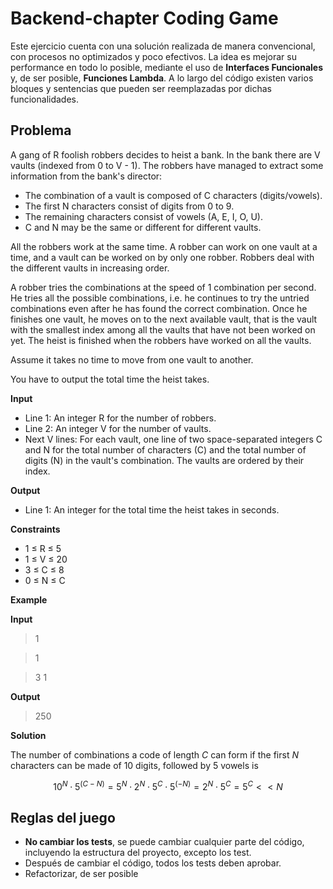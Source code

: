 # Backend-chapter Coding Game

Este ejercicio cuenta con una solución realizada de manera convencional, con procesos no optimizados y poco efectivos. La idea es mejorar su performance
en todo lo posible, mediante el uso de **Interfaces Funcionales** y, de ser posible, **Funciones Lambda**. A lo largo del código existen varios bloques y
sentencias que pueden ser reemplazadas por dichas funcionalidades.

## Problema

A gang of R foolish robbers decides to heist a bank. In the bank there are V vaults (indexed from 0 to V - 1). The robbers have managed to extract some information from the bank's director:
- The combination of a vault is composed of C characters (digits/vowels).
- The first N characters consist of digits from 0 to 9.
- The remaining characters consist of vowels (A, E, I, O, U).
- C and N may be the same or different for different vaults.

All the robbers work at the same time. A robber can work on one vault at a time, and a vault can be worked on by only one robber. Robbers deal with the different vaults in increasing order.

A robber tries the combinations at the speed of 1 combination per second. He tries all the possible combinations, i.e. he continues to try the untried combinations even after he has found the correct combination. Once he finishes one vault, he moves on to the next available vault, that is the vault with the smallest index among all the vaults that have not been worked on yet. The heist is finished when the robbers have worked on all the vaults.

Assume it takes no time to move from one vault to another.

You have to output the total time the heist takes.

**Input**

* Line 1: An integer R for the number of robbers.
* Line 2: An integer V for the number of vaults.
* Next V lines: For each vault, one line of two space-separated integers C and N for the total number of characters (C) and the total number of digits (N) in the vault's combination. The vaults are ordered by their index.

**Output**

* Line 1: An integer for the total time the heist takes in seconds.

**Constraints**

- 1 ≤ R ≤ 5
- 1 ≤ V ≤ 20
- 3 ≤ C ≤ 8
- 0 ≤ N ≤ C

**Example**

**Input**

> 1

> 1

> 3 1

**Output**

> 250

**Solution**

The number of combinations a code of length _C_ can form if the first _N_ characters can be made of 10 digits, followed by 5 vowels is
```math
10^N ⋅ 5^(C−N) = 5^N ⋅ 2^N ⋅ 5^C ⋅ 5^(−N) = 2^N ⋅ 5^C = 5^C << N
```



## Reglas del juego

* **No cambiar los tests**, se puede cambiar cualquier parte del código, incluyendo la estructura del proyecto, excepto los test.
* Después de cambiar el código, todos los tests deben aprobar.
* Refactorizar, de ser posible

